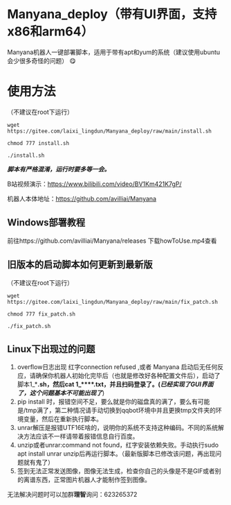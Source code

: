 # Manyana_deploy（带有UI界面，支持x86和arm64）
Manyana机器人一键部署脚本，适用于带有apt和yum的系统（建议使用ubuntu会少很多奇怪的问题） :yum: 

# 使用方法

（不建议在root下运行）


`wget https://gitee.com/laixi_lingdun/Manyana_deploy/raw/main/install.sh`

`chmod 777 install.sh`

`./install.sh`

 **_脚本有严格混淆，运行时要多等一会。_** 


B站视频演示：https://www.bilibili.com/video/BV1Km421K7gP/

机器人本体地址：https://github.com/avilliai/Manyana

## Windows部署教程
前往https://github.com/avilliai/Manyana/releases
下载howToUse.mp4查看

## 旧版本的启动脚本如何更新到最新版

（不建议在root下运行）


`wget https://gitee.com/laixi_lingdun/Manyana_deploy/raw/main/fix_patch.sh`

`chmod 777 fix_patch.sh`

`./fix_patch.sh`

## Linux下出现过的问题
1. overflow日志出现 红字connection refused ,或者 Manyana 启动后无任何反应，请确保你机器人初始化完毕后（也就是修改好各种配置文件后），启动了脚本1_*****.sh，然后cat 1_****.txt，并且扫码登录了。(**_已经实现了GUI界面了，这个问题基本不可能出现了_**)
2. pip install 时，报错空间不足，要么就是你的磁盘真的满了，要么有可能是/tmp满了，第二种情况请手动切换到qqbot环境中并且更换tmp文件夹的环境变量，然后在重新执行脚本。
3. unrar解压是报错UTF16E啥的，说明你的系统不支持这种编码。不同的系统解决方法应该不一样请带着报错信息自行百度。
4. unzip或者unrar:command not found，红字安装依赖失败。手动执行sudo apt install unrar unzip后再运行脚本。（最新版脚本已修改该问题，再出现问题就有鬼了）
5. 签到无法正常发送图像，图像无法生成，检查你自己的头像是不是GIF或者别的离谱东西，正常图片机器人才能制作签到图像。

无法解决问题时可以加群**理智**询问：623265372


